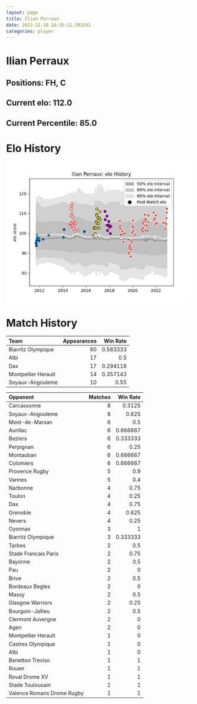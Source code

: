 ```yaml
---  
layout: page  
title: Ilian Perraux  
date: 2022-12-18 16:35:11.593291  
categories: player  
---
```

# Ilian Perraux

## Positions: FH, C

## Current elo: 112.0

## Current Percentile: 85.0

# Elo History


![elo history](history_IlianPerraux.png)
# Match History


| Team                |   Appearances |   Win Rate |
|:--------------------|--------------:|-----------:|
| Biarritz Olympique  |            60 |   0.583333 |
| Albi                |            17 |   0.5      |
| Dax                 |            17 |   0.294118 |
| Montpellier Herault |            14 |   0.357143 |
| Soyaux-Angouleme    |            10 |   0.55     |

| Opponent                   |   Matches |   Win Rate |
|:---------------------------|----------:|-----------:|
| Carcassonne                |         8 |   0.3125   |
| Soyaux-Angouleme           |         8 |   0.625    |
| Mont-de-Marsan             |         6 |   0.5      |
| Aurillac                   |         6 |   0.666667 |
| Beziers                    |         6 |   0.333333 |
| Perpignan                  |         6 |   0.25     |
| Montauban                  |         6 |   0.666667 |
| Colomiers                  |         6 |   0.666667 |
| Provence Rugby             |         5 |   0.9      |
| Vannes                     |         5 |   0.4      |
| Narbonne                   |         4 |   0.75     |
| Toulon                     |         4 |   0.25     |
| Dax                        |         4 |   0.75     |
| Grenoble                   |         4 |   0.625    |
| Nevers                     |         4 |   0.25     |
| Oyonnax                    |         3 |   1        |
| Biarritz Olympique         |         3 |   0.333333 |
| Tarbes                     |         2 |   0.5      |
| Stade Francais Paris       |         2 |   0.75     |
| Bayonne                    |         2 |   0.5      |
| Pau                        |         2 |   0        |
| Brive                      |         2 |   0.5      |
| Bordeaux Begles            |         2 |   0        |
| Massy                      |         2 |   0.5      |
| Glasgow Warriors           |         2 |   0.25     |
| Bourgoin-Jallieu           |         2 |   0.5      |
| Clermont Auvergne          |         2 |   0        |
| Agen                       |         2 |   0        |
| Montpellier Herault        |         1 |   0        |
| Castres Olympique          |         1 |   0        |
| Albi                       |         1 |   0        |
| Benetton Treviso           |         1 |   1        |
| Rouen                      |         1 |   1        |
| Roval Drome XV             |         1 |   1        |
| Stade Toulousain           |         1 |   1        |
| Valence Romans Drome Rugby |         1 |   1        |